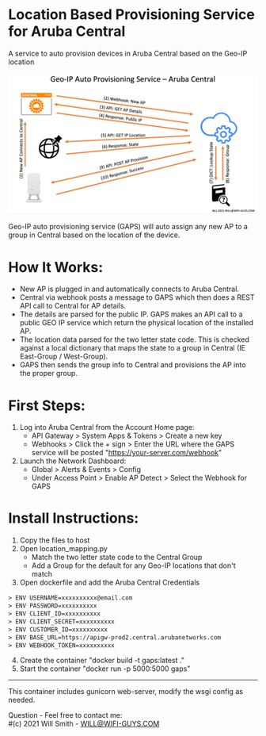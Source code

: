 # Location Based Provisioning Service for Aruba Central
A service to auto provision devices in Aruba Central based on the Geo-IP location

![GAPS](https://github.com/WifiGuyWill/Geo-Auto-Provsioning-Service/blob/GAPS-Container/img/GAPS.jpg?raw=true "GAPS")

Geo-IP auto provisioning service (GAPS) will auto assign any new AP to a group in Central based on the location of the device.

# How It Works:

* New AP is plugged in and automatically connects to Aruba Central. 
* Central via webhook posts a message to GAPS which then does a REST API call to Central for AP details. 
* The details are parsed for the public IP. GAPS makes an API call to a public GEO IP service which return the physical location of the installed AP. 
* The location data parsed for the two letter state code. This is checked against a local dictionary that maps the state to a group in Central (IE East-Group / West-Group). 
* GAPS then sends the group info to Central and provisions the AP into the proper group.

# First Steps:

  1. Log into Aruba Central from the Account Home page:  
     * API Gateway > System Apps & Tokens > Create a new key
     * Webhooks > Click the + sign > Enter the URL where the GAPS service will be posted "https://your-server.com/webhook"
  2. Launch the Network Dashboard:  
     * Global > Alerts & Events > Config  
     * Under Access Point > Enable AP Detect > Select the Webhook for GAPS
 
# Install Instructions:

  1. Copy the files to host
  2. Open location_mapping.py
     * Match the two letter state code to the Central Group  
     * Add a Group for the default for any Geo-IP locations that don't match 
  4. Open dockerfile and add the Aruba Central Credentials

    > ENV USERNAME=xxxxxxxxxx@email.com  
    > ENV PASSWORD=xxxxxxxxxx  
    > ENV CLIENT_ID=xxxxxxxxxx  
    > ENV CLIENT_SECRET=xxxxxxxxxx  
    > ENV CUSTOMER_ID=xxxxxxxxxx  
    > ENV BASE_URL=https://apigw-prod2.central.arubanetworks.com   
    > ENV WEBHOOK_TOKEN=xxxxxxxxxx  
  4. Create the container "docker build -t gaps:latest ."
  5. Start the container "docker run -p 5000:5000 gaps"
  
- - - -

This container includes gunicorn web-server, modify the wsgi config as needed.


Question - Feel free to contact me:   
#(c) 2021 Will Smith - WILL@WIFI-GUYS.COM
